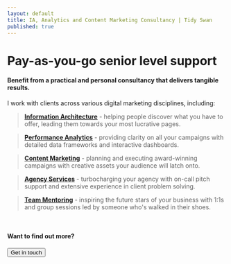 ```yaml
---
layout: default
title: IA, Analytics and Content Marketing Consultancy | Tidy Swan
published: true
---
```

# Pay-as-you-go senior level support

#### Benefit from a practical and personal consultancy that delivers tangible results.

I work with clients across various digital marketing disciplines, including:

> **[Information Architecture](/consultancy/content-information-architecture)** - helping people discover what you have to offer, leading them towards your most lucrative pages.

> **[Performance Analytics](/consultancy/performance-analytics)** - providing clarity on all your campaigns with detailed data frameworks and interactive dashboards.

> **[Content Marketing](/consultancy/creative-content-marketing)** - planning and executing award-winning campaigns with creative assets your audience will latch onto.

> **[Agency Services](/consultancy/tidy-shed-agency-services)** - turbocharging your agency with on-call pitch support and extensive experience in client problem solving.

> **[Team Mentoring](/consultancy/content-team-mentoring)** - inspiring the future stars of your business with 1:1s and group sessions led by someone who's walked in their shoes.

&nbsp;

#### Want to find out more?

<a href="/contact"><button class="button">Get in touch</button></a>
